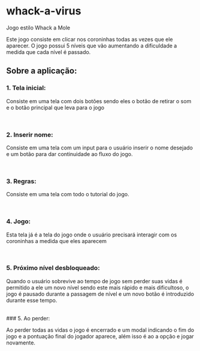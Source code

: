 # whack-a-virus
Jogo estilo Whack a Mole

Este jogo consiste em clicar nos coroninhas todas as vezes que ele aparecer.
O jogo possui 5 níveis que vão aumentando a dificuldade a medida que cada nível é passado.

## Sobre a aplicação:
### 1. Tela inicial:
Consiste em uma tela com dois botões sendo eles o botão de retirar o som e o botão principal que leva para o jogo

<div align="center>
<img src=" "align="center" style="width:100%" />
</div>

<br/>

### 2. Inserir nome:
Consiste em uma tela com um input para o usuário inserir o nome desejado e um botão para dar continuidade ao fluxo do jogo.

<div align="center>
<img src=" "align="center" style="width:100%" />
</div>

<br/>

### 3. Regras:
Consiste em uma tela com todo o tutorial do jogo.

<div align="center>
<img src=" "align="center" style="width:100%" />
</div>

<br/>

### 4. Jogo:

Esta tela já é a tela do jogo onde o usuário precisará interagir com os coroninhas a medida que eles aparecem

<div align="center>
<img src=" "align="center" style="width:100%" />
</div>

<br/>

### 5. Próximo nível desbloqueado:

Quando o usuário sobrevive ao tempo de jogo sem perder suas vidas é permitido a ele um novo nível sendo este mais rápido e mais dificultoso, o jogo é pausado durante a passagem de nível e um novo botão é introduzido durante esse tempo.

<div align="center>
<img src=" "align="center" style="width:100%" />
</div>

<br/>
### 5. Ao perder:

Ao perder todas as vidas o jogo é encerrado e um modal indicando o fim do jogo e a pontuação final do jogador aparece, além isso é ao a opção e jogar novamente.

<div align="center>
<img src=" "align="center" style="width:100%" />
</div>

<br/>

